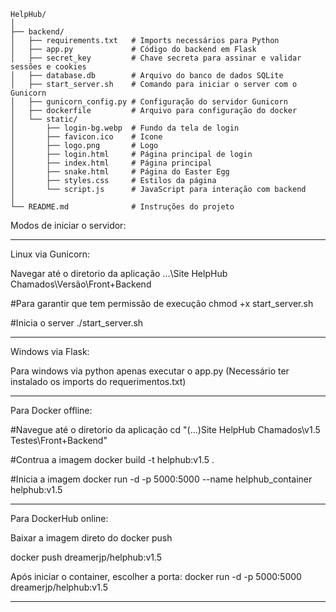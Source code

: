 ```
HelpHub/
│
├── backend/
│   ├── requirements.txt   # Imports necessários para Python
│   ├── app.py             # Código do backend em Flask
│   ├── secret_key         # Chave secreta para assinar e validar sessões e cookies
│   ├── database.db        # Arquivo do banco de dados SQLite
│   ├── start_server.sh    # Comando para iniciar o server com o Gunicorn
│   ├── gunicorn_config.py # Configuração do servidor Gunicorn
│   ├── dockerfile         # Arquivo para configuração do docker
│   └── static/
│       ├── login-bg.webp  # Fundo da tela de login
│       ├── favicon.ico    # Icone
│       ├── logo.png       # Logo
│       ├── login.html     # Página principal de login
│       ├── index.html     # Página principal
│       ├── snake.html     # Página do Easter Egg
│       ├── styles.css     # Estilos da página
│       └── script.js      # JavaScript para interação com backend
│
└── README.md              # Instruções do projeto
```

Modos de iniciar o servidor:

__________________________
Linux via Gunicorn:

Navegar até o diretorio da aplicação ...\Site HelpHub Chamados\Versão\Front+Backend

#Para garantir que tem permissão de execução
chmod +x start_server.sh

#Inicia o server
./start_server.sh

__________________________
Windows via Flask:

Para windows via python apenas executar o app.py
(Necessário ter instalado os imports do requerimentos.txt)

__________________________
Para Docker offline: 

#Navegue até o diretorio da aplicação
cd "(...)Site HelpHub Chamados\v1.5 Testes\Front+Backend"

#Contrua a imagem
docker build -t helphub:v1.5 .

#Inicia a imagem
docker run -d -p 5000:5000 --name helphub_container helphub:v1.5

__________________________
Para DockerHub online:

Baixar a imagem direto do docker push

docker push dreamerjp/helphub:v1.5

Após iniciar o container, escolher a porta:
docker run -d -p 5000:5000 dreamerjp/helphub:v1.5

__________________________
